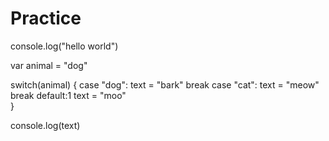 # Practice

console.log("hello world")

  var animal = "dog"

  switch(animal) {
    case "dog":
      text = "bark"
      break 
    case "cat":
      text = "meow"
      break
    default:1
      text = "moo"  
  }

  console.log(text)
